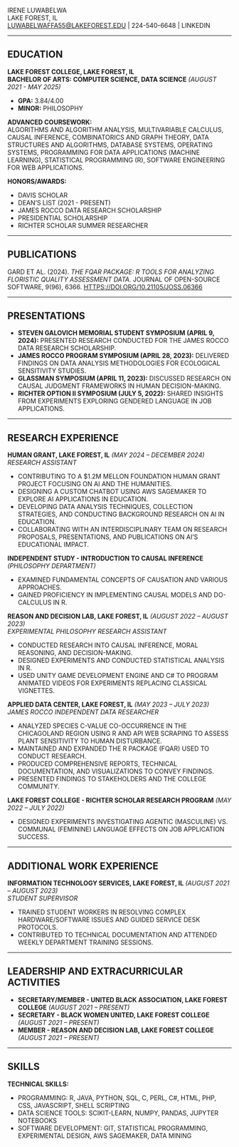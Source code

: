 IRENE LUWABELWA  
LAKE FOREST, IL  
LUWABELWAFFA55@LAKEFOREST.EDU | 224-540-6648 | LINKEDIN  

---  

## EDUCATION  
**LAKE FOREST COLLEGE, LAKE FOREST, IL**  
**BACHELOR OF ARTS: COMPUTER SCIENCE, DATA SCIENCE** *(AUGUST 2021 - MAY 2025)*  
- **GPA:** 3.84/4.00  
- **MINOR:** PHILOSOPHY  

**ADVANCED COURSEWORK:**  
ALGORITHMS AND ALGORITHM ANALYSIS, MULTIVARIABLE CALCULUS, CAUSAL INFERENCE, COMBINATORICS AND GRAPH THEORY, DATA STRUCTURES AND ALGORITHMS, DATABASE SYSTEMS, OPERATING SYSTEMS, PROGRAMMING FOR DATA APPLICATIONS (MACHINE LEARNING), STATISTICAL PROGRAMMING (R), SOFTWARE ENGINEERING FOR WEB APPLICATIONS.  

**HONORS/AWARDS:**  
- DAVIS SCHOLAR  
- DEAN’S LIST (2021 - PRESENT)  
- JAMES ROCCO DATA RESEARCH SCHOLARSHIP  
- PRESIDENTIAL SCHOLARSHIP  
- RICHTER SCHOLAR SUMMER RESEARCHER  

---  

## PUBLICATIONS  
GARD ET AL. (2024). *THE FQAR PACKAGE: R TOOLS FOR ANALYZING FLORISTIC QUALITY ASSESSMENT DATA.* JOURNAL OF OPEN-SOURCE SOFTWARE, 9(96), 6366. [HTTPS://DOI.ORG/10.21105/JOSS.06366](HTTPS://DOI.ORG/10.21105/JOSS.06366)  

---  

## PRESENTATIONS  
- **STEVEN GALOVICH MEMORIAL STUDENT SYMPOSIUM (APRIL 9, 2024):** PRESENTED RESEARCH CONDUCTED FOR THE JAMES ROCCO DATA RESEARCH SCHOLARSHIP.  
- **JAMES ROCCO PROGRAM SYMPOSIUM (APRIL 28, 2023):** DELIVERED FINDINGS ON DATA ANALYSIS METHODOLOGIES FOR ECOLOGICAL SENSITIVITY STUDIES.  
- **GLASSMAN SYMPOSIUM (APRIL 11, 2023):** DISCUSSED RESEARCH ON CAUSAL JUDGMENT FRAMEWORKS IN HUMAN DECISION-MAKING.  
- **RICHTER OPTION II SYMPOSIUM (JULY 5, 2022):** SHARED INSIGHTS FROM EXPERIMENTS EXPLORING GENDERED LANGUAGE IN JOB APPLICATIONS.  

---  

## RESEARCH EXPERIENCE  
**HUMAN GRANT, LAKE FOREST, IL** *(MAY 2024 – DECEMBER 2024)*  
*RESEARCH ASSISTANT*  
- CONTRIBUTING TO A $1.2M MELLON FOUNDATION HUMAN GRANT PROJECT FOCUSING ON AI AND THE HUMANITIES.  
- DESIGNING A CUSTOM CHATBOT USING AWS SAGEMAKER TO EXPLORE AI APPLICATIONS IN EDUCATION.  
- DEVELOPING DATA ANALYSIS TECHNIQUES, COLLECTION STRATEGIES, AND CONDUCTING BACKGROUND RESEARCH ON AI IN EDUCATION.  
- COLLABORATING WITH AN INTERDISCIPLINARY TEAM ON RESEARCH PROPOSALS, PRESENTATIONS, AND PUBLICATIONS ON AI’S EDUCATIONAL IMPACT.  

**INDEPENDENT STUDY - INTRODUCTION TO CAUSAL INFERENCE** *(PHILOSOPHY DEPARTMENT)*  
- EXAMINED FUNDAMENTAL CONCEPTS OF CAUSATION AND VARIOUS APPROACHES.  
- GAINED PROFICIENCY IN IMPLEMENTING CAUSAL MODELS AND DO-CALCULUS IN R.  

**REASON AND DECISION LAB, LAKE FOREST, IL** *(AUGUST 2022 – AUGUST 2023)*  
*EXPERIMENTAL PHILOSOPHY RESEARCH ASSISTANT*  
- CONDUCTED RESEARCH INTO CAUSAL INFERENCE, MORAL REASONING, AND DECISION-MAKING.  
- DESIGNED EXPERIMENTS AND CONDUCTED STATISTICAL ANALYSIS IN R.  
- USED UNITY GAME DEVELOPMENT ENGINE AND C# TO PROGRAM ANIMATED VIDEOS FOR EXPERIMENTS REPLACING CLASSICAL VIGNETTES.  

**APPLIED DATA CENTER, LAKE FOREST, IL** *(MAY 2023 – JULY 2023)*  
*JAMES ROCCO INDEPENDENT DATA RESEARCHER*  
- ANALYZED SPECIES C-VALUE CO-OCCURRENCE IN THE CHICAGOLAND REGION USING R AND API WEB SCRAPING TO ASSESS PLANT SENSITIVITY TO HUMAN DISTURBANCE.  
- MAINTAINED AND EXPANDED THE R PACKAGE (FQAR) USED TO CONDUCT RESEARCH.  
- PRODUCED COMPREHENSIVE REPORTS, TECHNICAL DOCUMENTATION, AND VISUALIZATIONS TO CONVEY FINDINGS.  
- PRESENTED FINDINGS TO STAKEHOLDERS AND THE COLLEGE COMMUNITY.  

**LAKE FOREST COLLEGE - RICHTER SCHOLAR RESEARCH PROGRAM** *(MAY 2022 – JULY 2022)*  
- DESIGNED EXPERIMENTS INVESTIGATING AGENTIC (MASCULINE) VS. COMMUNAL (FEMININE) LANGUAGE EFFECTS ON JOB APPLICATION SUCCESS.  

---  

## ADDITIONAL WORK EXPERIENCE  
**INFORMATION TECHNOLOGY SERVICES, LAKE FOREST, IL** *(AUGUST 2021 – AUGUST 2023)*  
*STUDENT SUPERVISOR*  
- TRAINED STUDENT WORKERS IN RESOLVING COMPLEX HARDWARE/SOFTWARE ISSUES AND GUIDED SERVICE DESK PROTOCOLS.  
- CONTRIBUTED TO TECHNICAL DOCUMENTATION AND ATTENDED WEEKLY DEPARTMENT TRAINING SESSIONS.  

---  

## LEADERSHIP AND EXTRACURRICULAR ACTIVITIES  
- **SECRETARY/MEMBER - UNITED BLACK ASSOCIATION, LAKE FOREST COLLEGE** *(AUGUST 2021 – PRESENT)*  
- **SECRETARY - BLACK WOMEN UNITED, LAKE FOREST COLLEGE** *(AUGUST 2021 – PRESENT)*  
- **MEMBER - REASON AND DECISION LAB, LAKE FOREST COLLEGE** *(AUGUST 2021 – PRESENT)*  

---  

## SKILLS  
**TECHNICAL SKILLS:**  
- PROGRAMMING: R, JAVA, PYTHON, SQL, C, PERL, C#, HTML, PHP, CSS, JAVASCRIPT, SHELL SCRIPTING  
- DATA SCIENCE TOOLS: SCIKIT-LEARN, NUMPY, PANDAS, JUPYTER NOTEBOOKS  
- SOFTWARE DEVELOPMENT: GIT, STATISTICAL PROGRAMMING, EXPERIMENTAL DESIGN, AWS SAGEMAKER, DATA MINING  

